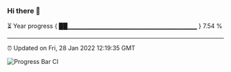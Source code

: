 ### Hi there 👋

⏳ Year progress { ██▁▁▁▁▁▁▁▁▁▁▁▁▁▁▁▁▁▁▁▁▁▁▁▁▁▁▁▁ } 7.54 %

---

⏰ Updated on Fri, 28 Jan 2022 12:19:35 GMT

![Progress Bar CI](https://github.com/liununu/liununu/workflows/Progress%20Bar%20CI/badge.svg)
